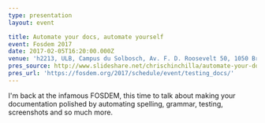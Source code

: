 ```yaml
---
type: presentation
layout: event

title: Automate your docs, automate yourself
event: Fosdem 2017
date: 2017-02-05T16:20:00.000Z
venue: 'h2213, ULB, Campus du Solbosch, Av. F. D. Roosevelt 50, 1050 Bruxelles, Belgium'
pres_source: http://www.slideshare.net/chrischinchilla/automate-your-docs-automate-yourself
pres_url: 'https://fosdem.org/2017/schedule/event/testing_docs/'
---
```


I'm back at the infamous FOSDEM, this time to talk about making your documentation polished by automating spelling, grammar, testing, screenshots and so much more.

